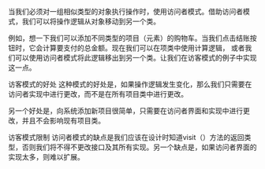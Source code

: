 当我们必须对一组相似类型的对象执行操作时，使用访问者模式。借助访问者模式，我们可以将操作逻辑从对象移动到另一个类。

例如，想一下我们可以添加不同类型的项目（元素）的购物车。当我们点击结账按钮时，它会计算要支付的总金额。现在我们可以在项类中使用计算逻辑，
或者我们可以使用访问者模式将此逻辑移出到另一个类。让我们在访客模式的例子中实现这一点。


访客模式的好处
这种模式的好处是，如果操作逻辑发生变化，那么我们只需要在访问者实现中进行更改，而不是在所有项目类中进行更改。

另一个好处是，向系统添加新项目很简单，只需要在访问者界面和实现中进行更改，并且不会影响现有项目类。

访客模式限制
访问者模式的缺点是我们应该在设计时知道visit（）方法的返回类型，否则我们将不得不更改接口及其所有实现。另一个缺点是，如果访问者界面的实现太多，则难以扩展。

